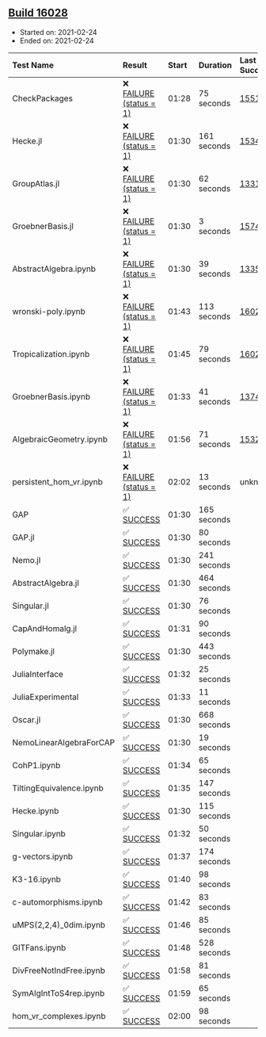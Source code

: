 ## [Build 16028](https://oscarci.mathematik.uni-kl.de/job/oscar/16028/)

* Started on: 2021-02-24
* Ended on: 2021-02-24

| Test Name    | Result | Start | Duration | Last Success | First Failure |
|:-------------|:-------|:------|:---------|:-------------|:--------------|
| CheckPackages | ❌ [FAILURE (status = 1)](https://oscarci.mathematik.uni-kl.de/job/oscar/16028/artifact/logs/build-16028/CheckPackages.log) | 01:28 | 75 seconds | [15514](https://oscarci.mathematik.uni-kl.de/job/oscar/15514/) | [15515](https://oscarci.mathematik.uni-kl.de/job/oscar/15515/) |
| Hecke.jl | ❌ [FAILURE (status = 1)](https://oscarci.mathematik.uni-kl.de/job/oscar/16028/artifact/logs/build-16028/Hecke.jl.log) | 01:30 | 161 seconds | [15344](https://oscarci.mathematik.uni-kl.de/job/oscar/15344/) | [15348](https://oscarci.mathematik.uni-kl.de/job/oscar/15348/) |
| GroupAtlas.jl | ❌ [FAILURE (status = 1)](https://oscarci.mathematik.uni-kl.de/job/oscar/16028/artifact/logs/build-16028/GroupAtlas.jl.log) | 01:30 | 62 seconds | [13311](https://oscarci.mathematik.uni-kl.de/job/oscar/13311/) | [13312](https://oscarci.mathematik.uni-kl.de/job/oscar/13312/) |
| GroebnerBasis.jl | ❌ [FAILURE (status = 1)](https://oscarci.mathematik.uni-kl.de/job/oscar/16028/artifact/logs/build-16028/GroebnerBasis.jl.log) | 01:30 | 3 seconds | [15745](https://oscarci.mathematik.uni-kl.de/job/oscar/15745/) | [15746](https://oscarci.mathematik.uni-kl.de/job/oscar/15746/) |
| AbstractAlgebra.ipynb | ❌ [FAILURE (status = 1)](https://oscarci.mathematik.uni-kl.de/job/oscar/16028/artifact/logs/build-16028/AbstractAlgebra.ipynb.log) | 01:30 | 39 seconds | [13355](https://oscarci.mathematik.uni-kl.de/job/oscar/13355/) | [13356](https://oscarci.mathematik.uni-kl.de/job/oscar/13356/) |
| wronski-poly.ipynb | ❌ [FAILURE (status = 1)](https://oscarci.mathematik.uni-kl.de/job/oscar/16028/artifact/logs/build-16028/wronski-poly.ipynb.log) | 01:43 | 113 seconds | [16026](https://oscarci.mathematik.uni-kl.de/job/oscar/16026/) | [16027](https://oscarci.mathematik.uni-kl.de/job/oscar/16027/) |
| Tropicalization.ipynb | ❌ [FAILURE (status = 1)](https://oscarci.mathematik.uni-kl.de/job/oscar/16028/artifact/logs/build-16028/Tropicalization.ipynb.log) | 01:45 | 79 seconds | [16026](https://oscarci.mathematik.uni-kl.de/job/oscar/16026/) | [16027](https://oscarci.mathematik.uni-kl.de/job/oscar/16027/) |
| GroebnerBasis.ipynb | ❌ [FAILURE (status = 1)](https://oscarci.mathematik.uni-kl.de/job/oscar/16028/artifact/logs/build-16028/GroebnerBasis.ipynb.log) | 01:33 | 41 seconds | [13748](https://oscarci.mathematik.uni-kl.de/job/oscar/13748/) | [13749](https://oscarci.mathematik.uni-kl.de/job/oscar/13749/) |
| AlgebraicGeometry.ipynb | ❌ [FAILURE (status = 1)](https://oscarci.mathematik.uni-kl.de/job/oscar/16028/artifact/logs/build-16028/AlgebraicGeometry.ipynb.log) | 01:56 | 71 seconds | [15322](https://oscarci.mathematik.uni-kl.de/job/oscar/15322/) | [15323](https://oscarci.mathematik.uni-kl.de/job/oscar/15323/) |
| persistent_hom_vr.ipynb | ❌ [FAILURE (status = 1)](https://oscarci.mathematik.uni-kl.de/job/oscar/16028/artifact/logs/build-16028/persistent_hom_vr.ipynb.log) | 02:02 | 13 seconds | unknown | unknown |
| GAP | ✅ [SUCCESS](https://oscarci.mathematik.uni-kl.de/job/oscar/16028/artifact/logs/build-16028/GAP.log) | 01:30 | 165 seconds |  |  |
| GAP.jl | ✅ [SUCCESS](https://oscarci.mathematik.uni-kl.de/job/oscar/16028/artifact/logs/build-16028/GAP.jl.log) | 01:30 | 80 seconds |  |  |
| Nemo.jl | ✅ [SUCCESS](https://oscarci.mathematik.uni-kl.de/job/oscar/16028/artifact/logs/build-16028/Nemo.jl.log) | 01:30 | 241 seconds |  |  |
| AbstractAlgebra.jl | ✅ [SUCCESS](https://oscarci.mathematik.uni-kl.de/job/oscar/16028/artifact/logs/build-16028/AbstractAlgebra.jl.log) | 01:30 | 464 seconds |  |  |
| Singular.jl | ✅ [SUCCESS](https://oscarci.mathematik.uni-kl.de/job/oscar/16028/artifact/logs/build-16028/Singular.jl.log) | 01:30 | 76 seconds |  |  |
| CapAndHomalg.jl | ✅ [SUCCESS](https://oscarci.mathematik.uni-kl.de/job/oscar/16028/artifact/logs/build-16028/CapAndHomalg.jl.log) | 01:31 | 90 seconds |  |  |
| Polymake.jl | ✅ [SUCCESS](https://oscarci.mathematik.uni-kl.de/job/oscar/16028/artifact/logs/build-16028/Polymake.jl.log) | 01:30 | 443 seconds |  |  |
| JuliaInterface | ✅ [SUCCESS](https://oscarci.mathematik.uni-kl.de/job/oscar/16028/artifact/logs/build-16028/JuliaInterface.log) | 01:32 | 25 seconds |  |  |
| JuliaExperimental | ✅ [SUCCESS](https://oscarci.mathematik.uni-kl.de/job/oscar/16028/artifact/logs/build-16028/JuliaExperimental.log) | 01:33 | 11 seconds |  |  |
| Oscar.jl | ✅ [SUCCESS](https://oscarci.mathematik.uni-kl.de/job/oscar/16028/artifact/logs/build-16028/Oscar.jl.log) | 01:30 | 668 seconds |  |  |
| NemoLinearAlgebraForCAP | ✅ [SUCCESS](https://oscarci.mathematik.uni-kl.de/job/oscar/16028/artifact/logs/build-16028/NemoLinearAlgebraForCAP.log) | 01:30 | 19 seconds |  |  |
| CohP1.ipynb | ✅ [SUCCESS](https://oscarci.mathematik.uni-kl.de/job/oscar/16028/artifact/logs/build-16028/CohP1.ipynb.log) | 01:34 | 65 seconds |  |  |
| TiltingEquivalence.ipynb | ✅ [SUCCESS](https://oscarci.mathematik.uni-kl.de/job/oscar/16028/artifact/logs/build-16028/TiltingEquivalence.ipynb.log) | 01:35 | 147 seconds |  |  |
| Hecke.ipynb | ✅ [SUCCESS](https://oscarci.mathematik.uni-kl.de/job/oscar/16028/artifact/logs/build-16028/Hecke.ipynb.log) | 01:30 | 115 seconds |  |  |
| Singular.ipynb | ✅ [SUCCESS](https://oscarci.mathematik.uni-kl.de/job/oscar/16028/artifact/logs/build-16028/Singular.ipynb.log) | 01:32 | 50 seconds |  |  |
| g-vectors.ipynb | ✅ [SUCCESS](https://oscarci.mathematik.uni-kl.de/job/oscar/16028/artifact/logs/build-16028/g-vectors.ipynb.log) | 01:37 | 174 seconds |  |  |
| K3-16.ipynb | ✅ [SUCCESS](https://oscarci.mathematik.uni-kl.de/job/oscar/16028/artifact/logs/build-16028/K3-16.ipynb.log) | 01:40 | 98 seconds |  |  |
| c-automorphisms.ipynb | ✅ [SUCCESS](https://oscarci.mathematik.uni-kl.de/job/oscar/16028/artifact/logs/build-16028/c-automorphisms.ipynb.log) | 01:42 | 83 seconds |  |  |
| uMPS(2,2,4)_0dim.ipynb | ✅ [SUCCESS](https://oscarci.mathematik.uni-kl.de/job/oscar/16028/artifact/logs/build-16028/uMPS-2-2-4-_0dim.ipynb.log) | 01:46 | 85 seconds |  |  |
| GITFans.ipynb | ✅ [SUCCESS](https://oscarci.mathematik.uni-kl.de/job/oscar/16028/artifact/logs/build-16028/GITFans.ipynb.log) | 01:48 | 528 seconds |  |  |
| DivFreeNotIndFree.ipynb | ✅ [SUCCESS](https://oscarci.mathematik.uni-kl.de/job/oscar/16028/artifact/logs/build-16028/DivFreeNotIndFree.ipynb.log) | 01:58 | 81 seconds |  |  |
| SymAlgIntToS4rep.ipynb | ✅ [SUCCESS](https://oscarci.mathematik.uni-kl.de/job/oscar/16028/artifact/logs/build-16028/SymAlgIntToS4rep.ipynb.log) | 01:59 | 65 seconds |  |  |
| hom_vr_complexes.ipynb | ✅ [SUCCESS](https://oscarci.mathematik.uni-kl.de/job/oscar/16028/artifact/logs/build-16028/hom_vr_complexes.ipynb.log) | 02:00 | 98 seconds |  |  |
